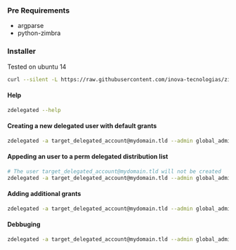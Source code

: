 ### Pre Requirements

- argparse
- python-zimbra

### Installer

Tested on ubuntu 14

```bash
curl --silent -L https://raw.githubusercontent.com/inova-tecnologias/zimbra-tools/master/utils/zdelegated_bootstrap.sh | sudo sh -s --
```

#### Help

```bash
zdelegated --help
```

#### Creating a new delegated user with default grants

```bash
zdelegated -a target_delegated_account@mydomain.tld --admin global_admin@mydomain.tld --dlist mydomain_tld_perms@inova.net -s zimbra_server_hostname
```

#### Appeding an user to a perm delegated distribution list

```bash
# The user target_delegated_account@mydomain.tld will not be created
zdelegated -a target_delegated_account@mydomain.tld --admin global_admin@mydomain.tld --dlist mydomain_tld_perms@inova.net -s zimbra_server_hostname --append
```

#### Adding additional grants

```bash
zdelegated -a target_delegated_account@mydomain.tld --admin global_admin@mydomain.tld --dlist mydomain_tld_perms@inova.net -s zimbra_server_hostname --grants Grant01,Grant02
```


#### Debbuging

```bash
zdelegated -a target_delegated_account@mydomain.tld --admin global_admin@mydomain.tld --dlist mydomain_tld_perms@inova.net -s zimbra_server_hostname --debug
```
